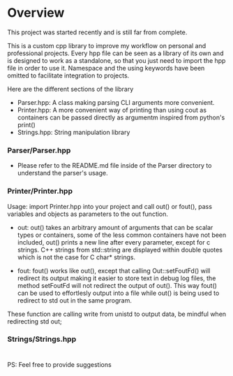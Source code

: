 # Overview

This project was started recently and is still far from complete.

This is a custom cpp library to improve my workflow on personal and professional projects.
Every hpp file can be seen as a library of its own and is designed to work as a standalone, so that you just need to import the hpp file in order to use it.
Namespace and the using keywords have been omitted to facilitate integration to projects.

Here are the different sections of the library
- Parser.hpp: A class making parsing CLI arguments more convenient.
- Printer.hpp: A more convenient way of printing than using cout as containers can be passed directly as argumentm inspired from python's print()
- Strings.hpp: String manipulation library

### Parser/Parser.hpp

- Please refer to the README.md file inside of the Parser directory to understand the parser's usage.

### Printer/Printer.hpp

  Usage: import Printer.hpp into your project and call out() or fout(), pass variables and objects as parameters to the out function.
  
  - out:
  out() takes an arbitrary amount of arguments that can be scalar types or containers, some of the less common containers have not been included, out() prints a new line after every parameter, except for c strings.
  C++ strings from std::string are displayed within double quotes which is not the case for C char* strings.
  
  - fout:
  fout() works like out(), except that calling Out::setFoutFd() will redirect its output making it easier to store text in debug log files, the method setFoutFd will not redirect the output of out(). This way fout() can be used to effortlesly output into a file while out() is being used to redirect to std out in the same program.

  These function are calling write from unistd to output data, be mindful when redirecting std out;

### Strings/Strings.hpp

  
#
PS: Feel free to provide suggestions
